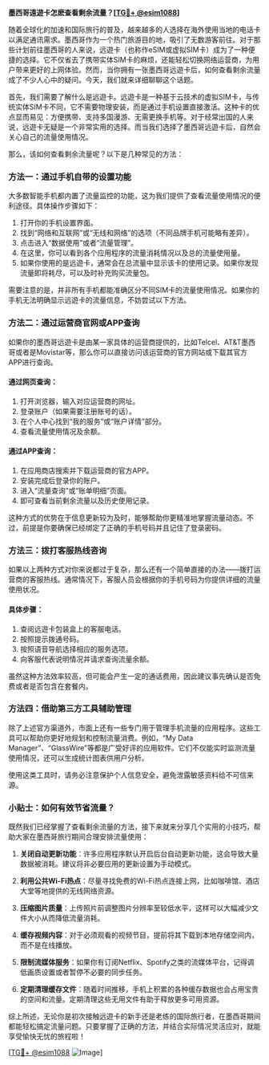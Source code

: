**墨西哥遠遊卡怎麽查看剩余流量？[[TG💪+ @esim1088](https://t.me/s/esim1088)]**

随着全球化的加速和国际旅行的普及，越来越多的人选择在海外使用当地的电话卡以满足通讯需求。墨西哥作为一个热门旅游目的地，吸引了无数游客前往。对于那些计划前往墨西哥的人来说，远遊卡（也称作eSIM或虚拟SIM卡）成为了一种便捷的选择。它不仅省去了携带实体SIM卡的麻烦，还能轻松切换网络运营商，为用户带来更好的上网体验。然而，当你拥有一张墨西哥远遊卡后，如何查看剩余流量成了不少人心中的疑问。今天，我们就来详细聊聊这个话题。

首先，我们需要了解什么是远遊卡。远遊卡是一种基于云技术的虚拟SIM卡，与传统实体SIM卡不同，它不需要物理安装，而是通过手机设置直接激活。这种卡的优点显而易见：方便携带、支持多国漫游、无需更换手机等。对于经常出国的人来说，远遊卡无疑是一个非常实用的选择。而当我们选择了墨西哥远遊卡后，自然会关心自己的流量使用情况。

那么，该如何查看剩余流量呢？以下是几种常见的方法：

### 方法一：通过手机自带的设置功能

大多数智能手机都内置了流量监控的功能，这为我们提供了查看流量使用情况的便利途径。具体操作步骤如下：

1. 打开你的手机设置界面。
2. 找到“网络和互联网”或“无线和网络”的选项（不同品牌手机可能略有差异）。
3. 点击进入“数据使用”或者“流量管理”。
4. 在这里，你可以看到各个应用程序的流量消耗情况以及总的流量使用量。
5. 如果你使用的是远遊卡，通常会在总流量中显示该卡的使用记录。如果你发现流量即将耗尽，可以及时补充购买流量包。

需要注意的是，并非所有手机都能准确区分不同SIM卡的流量使用情况。如果你的手机无法明确显示远遊卡的流量信息，不妨尝试以下方法。

### 方法二：通过运营商官网或APP查询

如果你的墨西哥远遊卡是由某一家具体的运营商提供的，比如Telcel、AT&T墨西哥或者是Movistar等，那么你可以直接访问该运营商的官方网站或下载其官方APP进行查询。

#### 通过网页查询：
1. 打开浏览器，输入对应运营商的网址。
2. 登录账户（如果需要注册账号的话）。
3. 在个人中心找到“我的服务”或“账户详情”部分。
4. 查看流量使用情况及余额。

#### 通过APP查询：
1. 在应用商店搜索并下载运营商的官方APP。
2. 安装完成后登录你的账户。
3. 进入“流量查询”或“账单明细”页面。
4. 即可查看当前剩余流量以及历史使用记录。

这种方式的优势在于信息更新较为及时，能够帮助你更精准地掌握流量动态。不过，前提是你要确保已经绑定了正确的手机号码并且记住了登录密码。

### 方法三：拨打客服热线咨询

如果以上两种方式对你来说都过于复杂，那么还有一个简单直接的办法——拨打运营商的客服热线。通常情况下，客服人员会根据你的手机号码为你提供详细的流量使用状况。

#### 具体步骤：
1. 查阅远遊卡包装盒上的客服电话。
2. 按照提示拨通号码。
3. 按照语音导航选择相应的服务选项。
4. 向客服代表说明情况并请求查询流量余额。

虽然这种方法效率较高，但可能会产生一定的通话费用，因此建议事先确认是否免费或者是否包含在套餐内。

### 方法四：借助第三方工具辅助管理

除了上述官方渠道外，市面上还有一些专门用于管理手机流量的应用程序。这些工具可以帮助你更好地规划和控制流量消费。例如，“My Data Manager”、“GlassWire”等都是广受好评的应用软件。它们不仅能实时监测流量使用情况，还可以生成统计图表供用户分析。

使用这类工具时，请务必注意保护个人信息安全，避免泄露敏感资料给不可信来源。

### 小贴士：如何有效节省流量？

既然我们已经掌握了查看剩余流量的方法，接下来就来分享几个实用的小技巧，帮助大家在墨西哥旅行期间合理安排流量使用：

1. **关闭自动更新功能**：许多应用程序默认开启后台自动更新功能，这会导致大量数据被消耗。建议将非必要应用的更新设置为手动模式。
   
2. **利用公共Wi-Fi热点**：尽量寻找免费的Wi-Fi热点连接上网，比如咖啡馆、酒店大堂等地提供的无线网络资源。

3. **压缩图片质量**：上传照片前调整图片分辨率至较低水平，这样可以大幅减少文件大小从而降低流量消耗。

4. **缓存视频内容**：对于必须观看的视频节目，提前将其下载到本地存储空间内，而不是在线播放。

5. **限制流媒体服务**：如果你有订阅Netflix、Spotify之类的流媒体平台，记得调低画质设置或者暂停不必要的同步任务。

6. **定期清理缓存文件**：随着时间推移，手机上积累的各种缓存数据也会占用宝贵的空间和流量。定期清理这些无用文件有助于释放更多可用资源。

综上所述，无论你是初次接触远遊卡的新手还是老练的国际旅行者，在墨西哥期间都能轻松搞定流量问题。只要掌握了正确的方法，并结合实际情况灵活应对，就能享受愉快无忧的旅程啦！

[[TG💪+ @esim1088](https://t.me/s/esim1088) ![Image](https://i.postimg.cc/4NQfJmqS/Snipaste-2025-05-13-00-14-12.png)]
